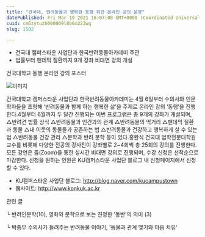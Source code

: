 ```yaml
---
title: "건국대, 반려동물과 행복한 동행 위한 온라인 강의 운영"
datePublished: Fri Mar 19 2021 16:07:08 GMT+0000 (Coordinated Universal Time)
cuid: cm6zytuzb000009l8b6m223wq
slug: 1502

---
```



- 건국대 캠퍼스타운 사업단과 한국반려동물아카데미 주관
- 법률부터 팬데믹 질환까지 9개 강좌 비대면 강의 개설

건국대학교 동행 온라인 강의 포스터

![이미지](https://cdn.hashnode.com/res/hashnode/image/upload/v1739247118580/5161d3a9-9bfa-4067-83f7-f92014be4555.jpeg)

건국대학교 캠퍼스타운 사업단과 한국반려동물아카데미는 4월 6일부터 수의사와 인문학자들을 초청해 ‘반려동물과 함께 하는 행복한 삶’을 주제로 온라인 강의 ‘동행’을 진행한다.4월부터 6월까지 두 달간 진행되는 이번 프로그램은 총 9개의 강좌가 개설되며, △반려견 법률 상식 △반려동물과 인간과의 관계 △반려동물의 먹거리 △팬데믹 질환과 동물 △내 이웃의 동물들과 공존하는 법 △반려동물과 건강하고 행복하게 살 수 있는 법 △반려동물 건강 관리 △문학과 반려 문학 등이 있다.홍완식 건국대 법학전문대학원 교수를 비롯해 다양한 전공의 강사진이 강좌별로 2~4회씩 총 25회의 강의를 진행한다.모든 강연은 줌(Zoom)을 통한 실시간 비대면 강의로 진행되며, 수강 신청은 선착순으로 마감한다. 신청을 원하는 인원은 KU캠퍼스타운 사업단 블로그 내 신청페이지에서 신청할 수 있다.

- KU캠퍼스타운 사업단 블로그: http://blog.naver.com/kucampustown
- 웹사이트: http://www.konkuk.ac.kr

관련 글

└ 반려인문학(10), 영화와 문학으로 보는 진정한 '동반'의 의미 (3)

└ 박종무 수의사가 들려주는 반려동물 이야기, '동물과 관계 맺기와 마음 치유'